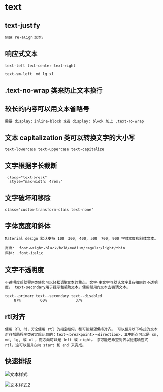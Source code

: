 # text

## text-justify

    创建 re-align 文本。

## 响应式文本

    text-left text-center text-right

    text-sm-left  md lg xl

## .text-no-wrap 类来防止文本换行

## 较长的内容可以用文本省略号

    需要 display: inline-block 或者 display: block 加上 .text-no-wrap

## 文本 capitalization 类可以转换文字的大小写

    text-lowercase text-uppercase text-capitalize

## 文字根据字长截断

     class="text-break"
      style="max-width: 4rem;"

## 文字破坏和移除

    class="custom-transform-class text-none"

## 字体宽度和斜体

    Material design 默认支持 100, 300, 400, 500, 700, 900 字体宽度和斜体文本。

    宽度: .font-weight-black/bold/medium/regular/light/thin
    斜体: .font-italic

## 文字不透明度

    不透明度帮助程序类使您可以轻松调整文本的重点。文字-主文字与默认文字具有相同的不透明度。 text-secondary用于提示和帮助文本。使用禁用的文本去强调文本。

    text--primary text--secondary text--disabled
        87%         60%             37%

## rtl对齐

    使用 RTL 时，无论使用 rtl 的指定如何，都可能希望保持对齐。 可以使用以下格式的文本对齐帮助程序类来实现此目的：text-<breakpoint>-<direction>，其中断点可以是 sm, md, lg, 或 xl ，而方向可以是 left 或 right。 您可能还希望对齐以创建响应式 rtl，这可以使用方向 start 和 end 来完成。

## 快速排版

![文本样式](../../images/Snipaste_2020-03-25_18-15-16.png)

![文本样式2](../../images/Snipaste_2020-03-25_18-15-25.png)
